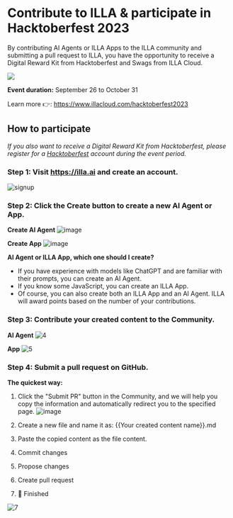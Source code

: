 # Contribute to ILLA & participate in Hacktoberfest 2023

By contributing AI Agents or ILLA Apps to the ILLA community and submitting a pull request to ILLA, you have the opportunity to receive a Digital Reward Kit from Hacktoberfest and Swags from ILLA Cloud.

<a href="https://www.illacloud.com/hacktoberfest2023"><img src="https://cdn.illacloud.com/official-website/img/hacktoberFest/Group%202979.png"></a>

**Event duration:** September 26 to October 31

Learn more 👉: https://www.illacloud.com/hacktoberfest2023

## How to participate

*If you also want to receive a Digital Reward Kit from Hacktoberfest, please register for a [Hacktoberfest](https://hacktoberfest.com/) account during the event period.*

### Step 1: Visit https://illa.ai and create an account. 

![signup](https://cdn.illacloud.com/official-website/img/github/1.gif)

### Step 2: Click the Create button to create a new AI Agent or App. 

**Create AI Agent**
![image](https://cdn.illacloud.com/official-website/img/github/2.png)

**Create App**
![image](https://cdn.illacloud.com/official-website/img/github/3.png)


**AI Agent or ILLA App, which one should I create?**

- If you have experience with models like ChatGPT and are familiar with their prompts, you can create an AI Agent.
- If you know some JavaScript, you can create an ILLA App.
- Of course, you can also create both an ILLA App and an AI Agent. ILLA will award points based on the number of your contributions.

### Step 3: Contribute your created content to the Community.
**AI Agent**
![4](https://cdn.illacloud.com/official-website/img/github/4.gif)

**App**
![5](https://cdn.illacloud.com/official-website/img/github/5.gif)

### Step 4: Submit a pull request on GitHub.

**The quickest way:**

1. Click the "Submit PR" button in the Community, and we will help you copy the information and automatically redirect you to the specified page.
![image](https://cdn.illacloud.com/official-website/img/github/6.png)

2. Create a new file and name it as: {{Your created content name}}.md

3. Paste the copied content as the file content.

4. Commit changes

5. Propose changes

6. Create pull request

7. 🎉 Finished
   
![7](https://cdn.illacloud.com/official-website/img/github/7.gif)

